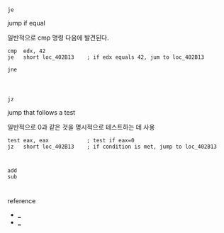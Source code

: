 
#
`je`

jump if equal

일반적으로 cmp 명령 다음에 발견된다.
```
cmp  edx, 42
je   short loc_402B13    ; if edx equals 42, jum to loc_402B13
```
`jne`
```
```
#
`jz`

jump that follows a test

일반적으로 0과 같은 것을 명시적으로 테스트하는 데 사용      

```
test eax, eax            ; test if eax=0
jz   short loc_402B13    ; if condition is met, jump to loc_402B13
```
#
```
add
sub
```

#
reference
- [_](https://www.aldeid.com/wiki/X86-assembly/Instructions/jz)
- [_](https://www.keil.com/support/man/docs/armasm/armasm_dom1361289908389.htm)
